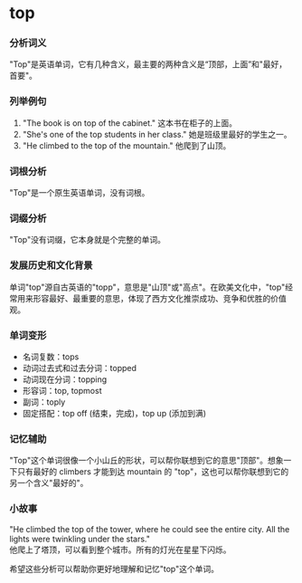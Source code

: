 # top

### 分析词义

  

"Top"是英语单词，它有几种含义，最主要的两种含义是“顶部，上面”和"最好，首要"。

  

### 列举例句

  

1.  "The book is on top of the cabinet." 这本书在柜子的上面。
2.  "She's one of the top students in her class." 她是班级里最好的学生之一。
3.  "He climbed to the top of the mountain." 他爬到了山顶。

  

### 词根分析

  

"Top"是一个原生英语单词，没有词根。

  

### 词缀分析

  

"Top"没有词缀，它本身就是个完整的单词。

  

### 发展历史和文化背景

  

单词"top"源自古英语的"topp"，意思是"山顶"或"高点"。在欧美文化中，"top"经常用来形容最好、最重要的意思，体现了西方文化推崇成功、竞争和优胜的价值观。

  

### 单词变形

  

*   名词复数：tops
*   动词过去式和过去分词：topped
*   动词现在分词：topping
*   形容词：top, topmost
*   副词：toply
*   固定搭配：top off (结束，完成)，top up (添加到满)

  

### 记忆辅助

  

"Top"这个单词很像一个小山丘的形状，可以帮你联想到它的意思"顶部"。想象一下只有最好的 climbers 才能到达 mountain 的 "top"，这也可以帮你联想到它的另一个含义"最好的"。

  

### 小故事

  

"He climbed the top of the tower, where he could see the entire city. All the lights were twinkling under the stars."  
他爬上了塔顶，可以看到整个城市。所有的灯光在星星下闪烁。

  

希望这些分析可以帮助你更好地理解和记忆"top"这个单词。
